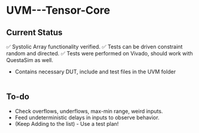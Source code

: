 # UVM---Tensor-Core

## Current Status
✅ Systolic Array functionality verified.
✅ Tests can be driven constraint random and directed.
✅ Tests were performed on Vivado, should work with QuestaSim as well. 
- Contains necessary DUT, include and test files in the UVM folder
<br><br>
## To-do

- Check overflows, underflows, max-min range, weird inputs. 
- Feed undeterministic delays in inputs to observe behavior. 
- (Keep Adding to the list) - Use a test plan!
